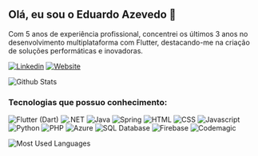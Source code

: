 ## Olá, eu sou o Eduardo Azevedo 👋

Com 5 anos de experiência profissional, concentrei os últimos 3 anos no desenvolvimento multiplataforma com Flutter, destacando-me na criação de soluções performáticas e inovadoras.

[![Linkedin](https://img.shields.io/badge/LinkedIn-0077B5?style=for-the-badge&logo=linkedin&logoColor=white)](https://www.linkedin.com/in/eduardoazvd17/)
[![Website](https://img.shields.io/badge/eduardoazevedo.com-purple?style=for-the-badge&logo=About.me&logoColor=white)](https://eduardoazevedo.com)

![Github Stats](https://github-readme-stats.vercel.app/api?username=eduardoazvd17&show_icons=true&theme=dracula)

### Tecnologias que possuo conhecimento:

![Flutter (Dart)](https://img.shields.io/badge/Flutter%20(Dart)-blue?style=for-the-badge&logo=flutter&logoColor=white)
![.NET](https://img.shields.io/badge/C%23-5C2D91?style=for-the-badge&logo=.net&logoColor=white)
![Java](https://img.shields.io/badge/Java-red?style=for-the-badge&logo=openjdk&logoColor=white)
![Spring](https://img.shields.io/badge/Spring-6DB33F?style=for-the-badge&logo=spring&logoColor=white)
![HTML](https://img.shields.io/badge/HTML5-E34F26?style=for-the-badge&logo=html5&logoColor=white)
![CSS](https://img.shields.io/badge/CSS-blue?&style=for-the-badge&logo=css3&logoColor=white)
![Javascript](https://img.shields.io/badge/JavaScript-F7DF1E?style=for-the-badge&logo=javascript&logoColor=black)
![Python](https://img.shields.io/badge/Python-orange?style=for-the-badge&logo=python&logoColor=white)
![PHP](https://img.shields.io/badge/PHP-777BB4?style=for-the-badge&logo=php&logoColor=white)
![Azure](https://img.shields.io/badge/Microsoft_Azure-0089D6?style=for-the-badge&logo=microsoft-azure&logoColor=white)
![SQL Database](https://img.shields.io/badge/SQL%20Database-F7DF1E?style=for-the-badge)
![Firebase](https://img.shields.io/badge/Firebase-orange?style=for-the-badge)
![Codemagic](https://img.shields.io/badge/Codemagic%20CI/CD-red?style=for-the-badge)

![Most Used Languages](https://github-readme-stats.vercel.app/api/top-langs/?username=eduardoazvd17&theme=dracula)